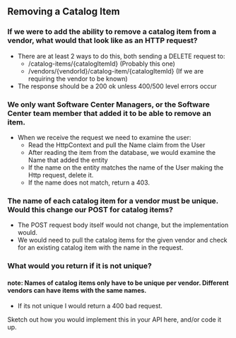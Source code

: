 ## Removing a Catalog Item

### If we were to add the ability to remove a catalog item from a vendor, what would that look like as an HTTP request?
- There are at least 2 ways to do this, both sending a DELETE request to:
    - /catalog-items/{catalogItemId} (Probably this one)
    - /vendors/{vendorId}/catalog-item/{catalogItemId} (If we are requiring the vendor to be known)
- The response should be a 200 ok unless 400/500 level errors occur

### We only want Software Center Managers, or the Software Center team member that added it to be able to remove an item.
- When we receive the request we need to examine the user:
    - Read the HttpContext and pull the Name claim from the User
    - After reading the item from the database, we would examine the Name that added the entity
    - If the name on the entity matches the name of the User making the Http request, delete it.
    - If the name does not match, return a 403. 

### The name of each catalog item for a vendor must be unique. Would this change our POST for catalog items?
- The POST request body itself would not change, but the implementation would.
- We would need to pull the catalog items for the given vendor and check for an existing catalog item with the name in the request.

### What would you return if it is not unique? 
#### note: Names of catalog items only have to be unique per vendor. Different vendors can have items with the same names.
- If its not unique I would return a 400 bad request.

Sketch out how you would implement this in your API here, and/or code it up.